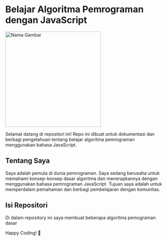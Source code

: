 # Belajar Algoritma Pemrograman dengan JavaScript
<img src="https://cdn.jsdelivr.net/gh/devicons/devicon/icons/javascript/javascript-original.svg" alt="Nama Gambar" style="width:300px;">


Selamat datang di repositori ini! Repo ini dibuat untuk dokumentasi dan berbagi pengetahuan tentang belajar algoritma pemrograman menggunakan bahasa JavaScript.


## Tentang Saya

Saya adalah pemula di dunia pemrograman. Saya sedang berusaha untuk memahami konsep-konsep dasar algoritma dan menerapkannya dengan menggunakan bahasa pemrograman JavaScript. Tujuan saya adalah untuk memperdalam pemahaman dan berbagi pembelajaran dengan komunitas.

## Isi Repositori

Di dalam repository ini saya membuat beberapa algoritma pemograman dasar

Happy Coding! 🚀
